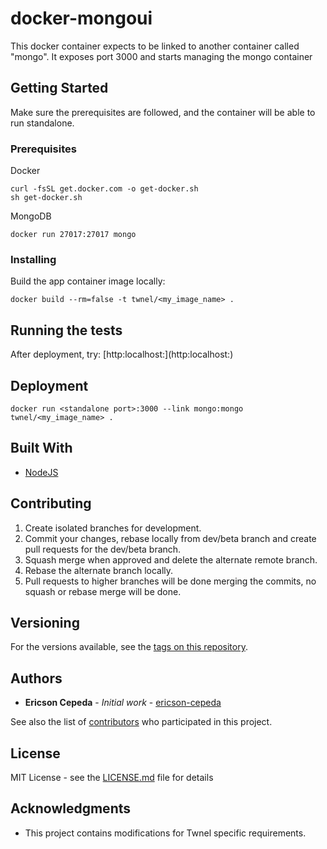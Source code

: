 docker-mongoui
==============

This docker container expects to be linked to another container called "mongo". It exposes port 3000 and starts managing the mongo container

## Getting Started

Make sure the prerequisites are followed, and the container will be able to run standalone.

### Prerequisites

Docker

```
curl -fsSL get.docker.com -o get-docker.sh
sh get-docker.sh
```

MongoDB

```
docker run 27017:27017 mongo
```

### Installing

Build the app container image locally:

```
docker build --rm=false -t twnel/<my_image_name> .
```

## Running the tests

After deployment, try: [http:localhost:<standalone port>](http:localhost:<standalone port>)

## Deployment

```
docker run <standalone port>:3000 --link mongo:mongo twnel/<my_image_name> .
```

## Built With

* [NodeJS](http://nodejs.org)

## Contributing

1. Create isolated branches for development.
2. Commit your changes, rebase locally from dev/beta branch and create pull requests for the dev/beta branch.
3. Squash merge when approved and delete the alternate remote branch.
4. Rebase the alternate branch locally.
5. Pull requests to higher branches will be done merging the commits, no squash or rebase merge will be done.

## Versioning

For the versions available, see the [tags on this repository](https://github.com/Twnel/docker-mongoui/tags). 

## Authors

* **Ericson Cepeda** - *Initial work* - [ericson-cepeda](https://github.com/ericson-cepeda)

See also the list of [contributors](https://github.com/Twnel/docker-mongoui/contributors) who participated in this project.

## License

MIT License - see the [LICENSE.md](LICENSE.md) file for details

## Acknowledgments

* This project contains modifications for Twnel specific requirements.
